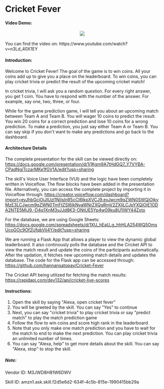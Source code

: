 # Cricket Fever

#### Video Demo: 
<div align="center">
  <a href="https://www.youtube.com/watch?v=n3Ld_40X1EY"><img src="https://i.imgur.com/TA9Vi97.png"></a>
</div>
<br>
You can find the video on: https://www.youtube.com/watch?v=n3Ld_40X1EY

#### Introduction:
Welcome to Cricket Fever! The goal of the game is to win coins. All your coins add up to give you a place on the leaderboard. To win coins, you can play cricket trivia or predict the result of the upcoming cricket match!

In cricket trivia, I will ask you a random question. For every right answer, you get 1 coin. You have to respond with the number of the answer. For example, say one, two, three, or four.

While for the game prediction game, I will tell you about an upcoming match between Team A and Team B. You will wager 10 coins to predict the result. You win 20 coins for a correct prediction and lose 10 coins for a wrong prediction. To make a prediction, you just say either Team A or Team B. You can say skip if you don't want to make any predictions and go back to the dashboard.

#### Architecture Details
The complete presentation for the skill can be viewed directly on: https://docs.google.com/presentation/d/1j1Kgm9A7tHdGQ7_Y7VYBA-CPadNgjTczarMKe1fGV1A/edit?usp=sharing

The skill's Voice User Interface (VUI) and the logic have been completely written in Voiceflow. The flow blocks have been added in the presentation file. Alternatively, you can access the complete project by importing it in Voiceflow through: https://creator.voiceflow.com/dashboard?import=eyJhbGciOiJIUzI1NiIsInR5cCI6IkpXVCJ9.eyJwcm9qZWN0SWQiOjkyMzE3LCJwcm9qZWN0TmFtZSI6IkNyaWNrZXQgRmV2ZXIiLCJpYXQiOjE1ODA2NTE5MjJ9.-D4q1XnM3yJJd8K3-ONtUE5Yp4w09ku8U1IWY44Zxto

For the database, we are using Google Sheets: https://docs.google.com/spreadsheets/d/1XU_hEaU_g_hhHLA254WQ5OmsUcoGOc9Of2UfqbVlj4Y/edit?usp=sharing

We are running a Flask App that allows a player to view the dynamic global leaderboard. It also continously polls the database and the Cricket API to view the match result and update the coins of the participants automatically. After the updation, it fetches new upcoming match details and updates the database. The code for the Flask app can be accessed through: https://github.com/hannansatopay/Cricket-Fever

The Cricket API being utilized for fetching the match results: https://rapidapi.com/dev132/api/cricket-live-scores

#### Instructions:
1. Open the skill by saying "Alexa, open cricket fever"
2. You will be greeted by the skill. You can say "Yes" to continue
3. Next, you can say "cricket trivia" to play cricket trivia or say "predict match" to play the match prediction game
4. Follow the flow to win coins and score high rank in the leaderboard
5. Note that you only make one match prediction and you have to wait for the match to end to make the next prediction. You can play cricket trivia an unlimited number of times.
6. You can say "Alexa, help" to get more details about the skill. You can say "Alexa, stop" to stop the skill.

##### Note:
Vendor ID: M3JWD8H81W6DWV

Skill ID: amzn1.ask.skill.f2d5e6d2-634f-4c5b-815e-1990415bb29a
